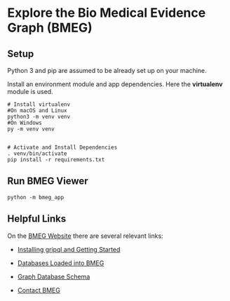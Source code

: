 # Explore the Bio Medical Evidence Graph (BMEG)

## Setup 

Python 3 and pip are assumed to be already set up on your machine.

Install an environment module and app dependencies. Here the **virtualenv** module is used.

```
# Install virtualenv
#On macOS and Linux
python3 -m venv venv 
#On Windows 
py -m venv venv  


# Activate and Install Dependencies
. venv/bin/activate
pip install -r requirements.txt
```

## Run BMEG Viewer

```
python -m bmeg_app
```

## Helpful Links

On the [BMEG Website](https://bmegio.ohsu.edu) there are several relevant links:

+ [Installing gripql and Getting Started](https://bmegio.ohsu.edu/analyze/getting_started/)

+ [Databases Loaded into BMEG](https://bmegio.ohsu.edu/explore/data)

+ [Graph Database Schema](https://bmegio.ohsu.edu/explore/schema)

+ [Contact BMEG](https://gitter.im/bmeg/)
